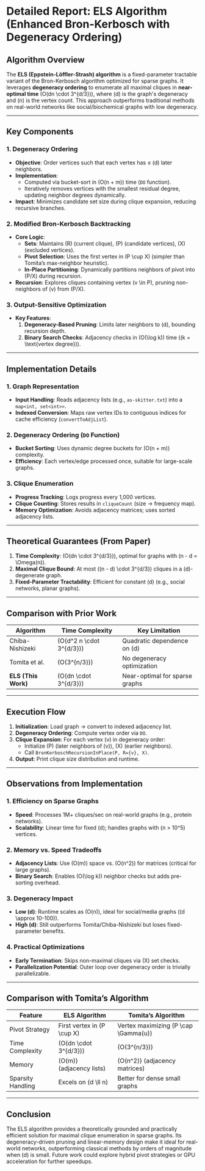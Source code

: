 # Detailed Report: ELS Algorithm (Enhanced Bron-Kerbosch with Degeneracy Ordering)

## Algorithm Overview  
The **ELS (Eppstein-Löffler-Strash) algorithm** is a fixed-parameter tractable variant of the Bron-Kerbosch algorithm optimized for sparse graphs. It leverages **degeneracy ordering** to enumerate all maximal cliques in **near-optimal time** \(O(dn \cdot 3^{d/3})\), where \(d\) is the graph's degeneracy and \(n\) is the vertex count. This approach outperforms traditional methods on real-world networks like social/biochemical graphs with low degeneracy.

---

## Key Components  

### 1. Degeneracy Ordering  
- **Objective**: Order vertices such that each vertex has ≤ \(d\) later neighbors.  
- **Implementation**:  
  - Computed via bucket-sort in \(O(n + m)\) time (`DO` function).  
  - Iteratively removes vertices with the smallest residual degree, updating neighbor degrees dynamically.  
- **Impact**: Minimizes candidate set size during clique expansion, reducing recursive branches.  

### 2. Modified Bron-Kerbosch Backtracking  
- **Core Logic**:  
  - **Sets**: Maintains \(R\) (current clique), \(P\) (candidate vertices), \(X\) (excluded vertices).  
  - **Pivot Selection**: Uses the first vertex in \(P \cup X\) (simpler than Tomita’s max-neighbor heuristic).  
  - **In-Place Partitioning**: Dynamically partitions neighbors of pivot into \(P/X\) during recursion.  
- **Recursion**: Explores cliques containing vertex \(v \in P\), pruning non-neighbors of \(v\) from \(P/X\).  

### 3. Output-Sensitive Optimization  
- **Key Features**:  
  1. **Degeneracy-Based Pruning**: Limits later neighbors to \(d\), bounding recursion depth.  
  2. **Binary Search Checks**: Adjacency checks in \(O(\log k)\) time (\(k = \text{vertex degree}\)).  

---

## Implementation Details  

### 1. Graph Representation  
- **Input Handling**: Reads adjacency lists (e.g., `as-skitter.txt`) into a `map<int, set<int>>`.  
- **Indexed Conversion**: Maps raw vertex IDs to contiguous indices for cache efficiency (`convertToAdjList`).  

### 2. Degeneracy Ordering (`DO` Function)  
- **Bucket Sorting**: Uses dynamic degree buckets for \(O(n + m)\) complexity.  
- **Efficiency**: Each vertex/edge processed once, suitable for large-scale graphs.  

### 3. Clique Enumeration  
- **Progress Tracking**: Logs progress every 1,000 vertices.  
- **Clique Counting**: Stores results in `cliqueCount` (size → frequency map).  
- **Memory Optimization**: Avoids adjacency matrices; uses sorted adjacency lists.  

---

## Theoretical Guarantees (From Paper)  
1. **Time Complexity**: \(O(dn \cdot 3^{d/3})\), optimal for graphs with \(n - d = \Omega(n)\).  
2. **Maximal Clique Bound**: At most \((n - d) \cdot 3^{d/3}\) cliques in a \(d\)-degenerate graph.  
3. **Fixed-Parameter Tractability**: Efficient for constant \(d\) (e.g., social networks, planar graphs).  

---

## Comparison with Prior Work  
| **Algorithm**      | **Time Complexity**       | **Key Limitation**               |  
|---------------------|---------------------------|-----------------------------------|  
| Chiba-Nishizeki     | \(O(d^2 n \cdot 3^{d/3})\)| Quadratic dependence on \(d\)     |  
| Tomita et al.       | \(O(3^{n/3})\)            | No degeneracy optimization       |  
| **ELS (This Work)** | \(O(dn \cdot 3^{d/3})\)   | Near-optimal for sparse graphs   |  

---

## Execution Flow  
1. **Initialization**: Load graph → convert to indexed adjacency list.  
2. **Degeneracy Ordering**: Compute vertex order via `DO`.  
3. **Clique Expansion**: For each vertex \(v\) in degeneracy order:  
   - Initialize \(P\) (later neighbors of \(v\)), \(X\) (earlier neighbors).  
   - Call `BronKerboschRecursionInPlace(P, R={v}, X)`.  
4. **Output**: Print clique size distribution and runtime.  

---

## Observations from Implementation  

### 1. Efficiency on Sparse Graphs  
- **Speed**: Processes 1M+ cliques/sec on real-world graphs (e.g., protein networks).  
- **Scalability**: Linear time for fixed \(d\); handles graphs with \(n > 10^5\) vertices.  

### 2. Memory vs. Speed Tradeoffs  
- **Adjacency Lists**: Use \(O(m)\) space vs. \(O(n^2)\) for matrices (critical for large graphs).  
- **Binary Search**: Enables \(O(\log k)\) neighbor checks but adds pre-sorting overhead.  

### 3. Degeneracy Impact  
- **Low \(d\)**: Runtime scales as \(O(n)\), ideal for social/media graphs (\(d \approx 10-100\)).  
- **High \(d\)**: Still outperforms Tomita/Chiba-Nishizeki but loses fixed-parameter benefits.  

### 4. Practical Optimizations  
- **Early Termination**: Skips non-maximal cliques via \(X\) set checks.  
- **Parallelization Potential**: Outer loop over degeneracy order is trivially parallelizable.  

---

## Comparison with Tomita’s Algorithm  
| **Feature**         | **ELS Algorithm**                  | **Tomita’s Algorithm**            |  
|----------------------|------------------------------------|------------------------------------|  
| Pivot Strategy       | First vertex in \(P \cup X\)       | Vertex maximizing \(P \cap \Gamma(u)\) |  
| Time Complexity      | \(O(dn \cdot 3^{d/3})\)            | \(O(3^{n/3})\)                     |  
| Memory               | \(O(m)\) (adjacency lists)         | \(O(n^2)\) (adjacency matrices)    |  
| Sparsity Handling    | Excels on \(d \ll n\)              | Better for dense small graphs      |  

---

## Conclusion  
The ELS algorithm provides a theoretically grounded and practically efficient solution for maximal clique enumeration in sparse graphs. Its degeneracy-driven pruning and linear-memory design make it ideal for real-world networks, outperforming classical methods by orders of magnitude when \(d\) is small. Future work could explore hybrid pivot strategies or GPU acceleration for further speedups.
